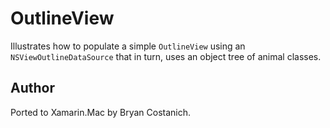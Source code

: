 OutlineView
===========

Illustrates how to populate a simple `OutlineView` using an `NSViewOutlineDataSource` that in 
turn, uses an object tree of animal classes.

Author
------

Ported to Xamarin.Mac by Bryan Costanich.